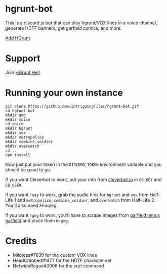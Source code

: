 # hgrunt-bot
This is a discord.js bot that can play hgrunt/VOX lines in a voice channel, generate HDTF banners, get garfield comics, and more.

[Add HGrunt](https://discordapp.com/oauth2/authorize/?permissions=3196992&scope=bot&client_id=396884008501510144)

# Support
Join [HGrunt Hell](https://discord.gg/trWuQMv).

# Running your own instance
```
git clone https://github.com/IntriguingTiles/hgrunt-bot.git
cd hgrunt-bot
mkdir gmg
mkdir voice
cd voice
mkdir hgrunt
mkdir vox
mkdir metropolice
mkdir combine_soldier
mkdir overwatch
cd ..
npm install
```
Now just put your token in the `DISCORD_TOKEN` environment variable and you should be good to go.

If you want Cleverbot to work, put your info from [cleverbot.io](https://cleverbot.io/) in `CB_KEY` and `CB_USER`.

If you want `!say` to work, grab the audio files for `hgrunt` and `vox` from Half-Life 1 and `metropolice`, `combine_soldier`, and `overwatch` from Half-Life 2. You'll also need FFmpeg.

If you want `!gmg` to work, you'll have to scrape images from [garfield minus garfield](http://garfieldminusgarfield.net/) and place them in `gmg`.

# Credits
- Miloteza#7639 for the custom VOX lines
- HeadCrabbed#1477 for the HDTF character set
- NetwideRogue#0908 for the sqrt command
